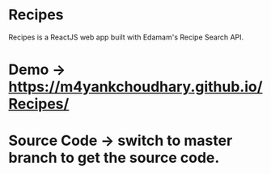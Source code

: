 # Recipes

Recipes is a ReactJS web app built with Edamam's Recipe Search API.

# Demo -> https://m4yankchoudhary.github.io/Recipes/

# Source Code -> switch to master branch to get the source code.
